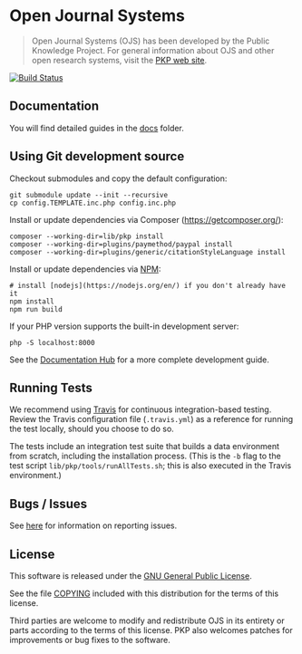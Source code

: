 # Open Journal Systems

> Open Journal Systems (OJS) has been developed by the Public Knowledge Project. For general information about OJS and other open research systems, visit the [PKP web site](https://pkp.sfu.ca/).

[![Build Status](https://app.travis-ci.com/pkp/ojs.svg?branch=stable-3_3_0)](https://app.travis-ci.com/pkp/ojs)

## Documentation

You will find detailed guides in the [docs](docs) folder.

## Using Git development source

Checkout submodules and copy the default configuration:

    git submodule update --init --recursive
    cp config.TEMPLATE.inc.php config.inc.php

Install or update dependencies via Composer (https://getcomposer.org/):

    composer --working-dir=lib/pkp install
    composer --working-dir=plugins/paymethod/paypal install
    composer --working-dir=plugins/generic/citationStyleLanguage install

Install or update dependencies via [NPM](https://www.npmjs.com/):

    # install [nodejs](https://nodejs.org/en/) if you don't already have it
    npm install
    npm run build

If your PHP version supports the built-in development server:

    php -S localhost:8000

See the [Documentation Hub](https://docs.pkp.sfu.ca/) for a more complete development guide.

## Running Tests

We recommend using [Travis](https://travis-ci.org/) for continuous integration-based testing. Review the Travis configuration file (`.travis.yml`) as a reference for running the test locally, should you choose to do so.

The tests include an integration test suite that builds a data environment from scratch, including the installation process. (This is the `-b` flag to the test script `lib/pkp/tools/runAllTests.sh`; this is also executed in the Travis environment.)

## Bugs / Issues

See [here](https://github.com/pkp/pkp-lib/#issues) for information on reporting issues.

## License

This software is released under the [GNU General Public License](docs/COPYING).

See the file [COPYING](docs/COPYING) included with this distribution for the terms of this license.

Third parties are welcome to modify and redistribute OJS in its entirety or parts according to the terms of this license. PKP also welcomes patches for improvements or bug fixes to the software.

[pkp]: https://pkp.sfu.ca/
[readme]: docs/README.md
[doc-hub]: https://docs.pkp.sfu.ca/
[php-unit]: https://phpunit.de/
[gpl-licence]: docs/COPYING
